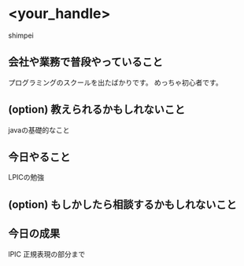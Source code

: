 # <your_handle>
shimpei
## 会社や業務で普段やっていること
プログラミングのスクールを出たばかりです。
めっちゃ初心者です。
## (option) 教えられるかもしれないこと
javaの基礎的なこと
## 今日やること
LPICの勉強
## (option) もしかしたら相談するかもしれないこと

## 今日の成果
lPIC 正規表現の部分まで
